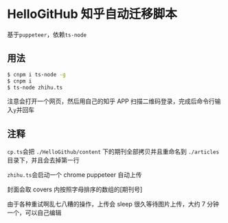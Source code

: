 # HelloGitHub 知乎自动迁移脚本

基于`puppeteer`，依赖`ts-node`

## 用法

```bash
$ cnpm i ts-node -g
$ cnpm i
$ ts-node zhihu.ts
```

注意会打开一个网页，然后用自己的知乎 APP 扫描二维码登录，完成后命令行输入`y`并回车

## 注释

`cp.ts`会把 `./HelloGithub/content` 下的期刊全部拷贝并且重命名到 `./articles` 目录下，并且会去掉第一行

`zhihu.ts`会启动一个 chrome puppeteer 自动上传

封面会取 covers 内按照字母排序的数组的[期刊号]

由于各种重试啊乱七八糟的操作，上传会 sleep 很久等待图片上传，大约 7 分钟一个，可以自己编辑
